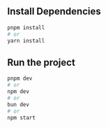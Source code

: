 ## Install Dependencies

```bash
pnpm install
# or
yarn install
```

## Run the project

```bash
pnpm dev
# or
npm dev
# or
bun dev
# or
npm start
```
